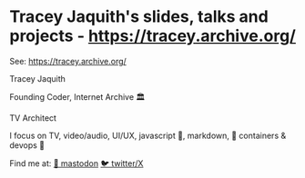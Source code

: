 # Tracey Jaquith's slides, talks and projects - https://tracey.archive.org/

See: https://tracey.archive.org/

Tracey Jaquith

Founding Coder, Internet Archive 🏛️

TV Architect

I focus on TV, video/audio, UI/UX, javascript 🦕, markdown, 🦭 containers & devops 🐋

Find me at:
  [🦣 mastodon](https://mastodon.social/@traceypooh)
  [🐦 twitter/X](https://twitter.com/tracey_pooh)
